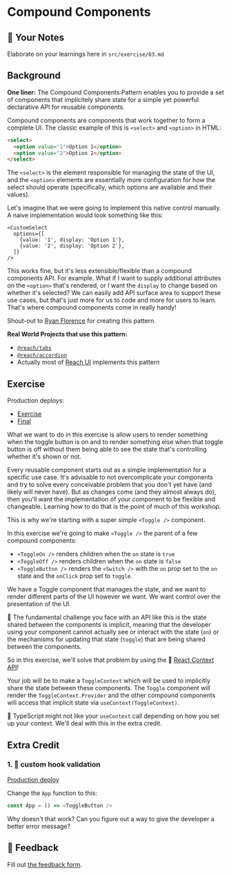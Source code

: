 # Compound Components

## 📝 Your Notes

Elaborate on your learnings here in `src/exercise/03.md`

## Background

**One liner:** The Compound Components Pattern enables you to provide a set of
components that implicitely share state for a simple yet powerful declarative
API for reusable components.

Compound components are components that work together to form a complete UI. The
classic example of this is `<select>` and `<option>` in HTML:

```html
<select>
  <option value="1">Option 1</option>
  <option value="2">Option 2</option>
</select>
```

The `<select>` is the element responsible for managing the state of the UI, and
the `<option>` elements are essentially more configuration for how the select
should operate (specifically, which options are available and their values).

Let's imagine that we were going to implement this native control manually. A
naive implementation would look something like this:

```tsx
<CustomSelect
  options={[
    {value: '1', display: 'Option 1'},
    {value: '2', display: 'Option 2'},
  ]}
/>
```

This works fine, but it's less extensible/flexible than a compound components
API. For example. What if I want to supply additional attributes on the
`<option>` that's rendered, or I want the `display` to change based on whether
it's selected? We can easily add API surface area to support these use cases,
but that's just more for us to code and more for users to learn. That's where
compound components come in really handy!

Shout-out to [Ryan Florence](https://twitter.com/ryanflorence) for creating this
pattern.

**Real World Projects that use this pattern:**

- [`@reach/tabs`](https://reacttraining.com/reach-ui/tabs)
- [`@reach/accordion`](https://reacttraining.com/reach-ui/accordion)
- Actually most of [Reach UI](https://reacttraining.com/reach-ui) implements
  this pattern

## Exercise

Production deploys:

- [Exercise](http://advanced-react-patterns-next.netlify.app/isolated/exercise/03.tsx)
- [Final](http://advanced-react-patterns-next.netlify.app/isolated/final/03.tsx)

What we want to do in this exercise is allow users to render something when the
toggle button is on and to render something else when that toggle button is off
without them being able to see the state that's controlling whether it's shown
or not.

Every reusable component starts out as a simple implementation for a specific
use case. It's advisable to not overcomplicate your components and try to solve
every conceivable problem that you don't yet have (and likely will never have).
But as changes come (and they almost always do), then you'll want the
implementation of your component to be flexible and changeable. Learning how to
do that is the point of much of this workshop.

This is why we're starting with a super simple `<Toggle />` component.

In this exercise we're going to make `<Toggle />` the parent of a few compound
components:

- `<ToggleOn />` renders children when the `on` state is `true`
- `<ToggleOff />` renders children when the `on` state is `false`
- `<ToggleButton />` renders the `<Switch />` with the `on` prop set to the `on`
  state and the `onClick` prop set to `toggle`.

We have a Toggle component that manages the state, and we want to render
different parts of the UI however we want. We want control over the presentation
of the UI.

🦉 The fundamental challenge you face with an API like this is the state shared
between the components is implicit, meaning that the developer using your
component cannot actually see or interact with the state (`on`) or the
mechanisms for updating that state (`toggle`) that are being shared between the
components.

So in this exercise, we'll solve that problem by using the 📜
[React Context API](https://reactjs.org/docs/hooks-reference.html#usecontext)!

Your job will be to make a `ToggleContext` which will be used to implicitly
share the state between these components. The `Toggle` component will render the
`ToggleContext.Provider` and the other compound components will access that
implicit state via `useContext(ToggleContext)`.

🦺 TypeScript might not like your `useContext` call depending on how you set up
your context. We'll deal with this in the extra credit.

## Extra Credit

### 1. 💯 custom hook validation

[Production deploy](http://advanced-react-patterns-next.netlify.app/isolated/final/03.extra-1.tsx)

Change the `App` function to this:

```javascript
const App = () => <ToggleButton />
```

Why doesn't that work? Can you figure out a way to give the developer a better
error message?

## 🦉 Feedback

Fill out
[the feedback form](https://ws.kcd.im/?ws=Advanced%20React%20Patterns%20%F0%9F%A4%AF&e=03%3A%20Compound%20Components&em=johannes.klauss%40spaceteams.de).
